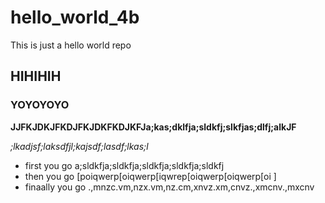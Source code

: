 # hello_world_4b
This is just  a hello world repo

## HIHIHIH

### YOYOYOYO

**JJFKJDKJFKDJFKJDKFKDJKFJa;kas;dklfja;sldkfj;slkfjas;dlfj;alkJF**

*;lkadjsf;laksdfjl;kajsdf;lasdf;lkas;l*

* first you go a;sldkfja;sldkfja;sldkfja;sldkfja;sldkfj
*  then you go [poiqwerp[oiqwerp[iqwrep[oiqwerp[oiqwerp[oi ]
* finaally you go .,mnzc.vm,nzx.vm,nz.cm,xnvz.xm,cnvz.,xmcnv.,mxcnv

